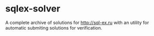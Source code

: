 # sqlex-solver

A complete archive of solutions for http://sql-ex.ru with an utility for automatic submiting solutions for verification.
